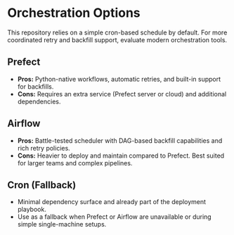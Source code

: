 # Orchestration Options

This repository relies on a simple cron-based schedule by default. For more
coordinated retry and backfill support, evaluate modern orchestration tools.

## Prefect
- **Pros:** Python-native workflows, automatic retries, and built-in support for
  backfills.
- **Cons:** Requires an extra service (Prefect server or cloud) and additional
  dependencies.

## Airflow
- **Pros:** Battle-tested scheduler with DAG-based backfill capabilities and rich
  retry policies.
- **Cons:** Heavier to deploy and maintain compared to Prefect. Best suited for
  larger teams and complex pipelines.

## Cron (Fallback)
- Minimal dependency surface and already part of the deployment playbook.
- Use as a fallback when Prefect or Airflow are unavailable or during simple
  single-machine setups.
